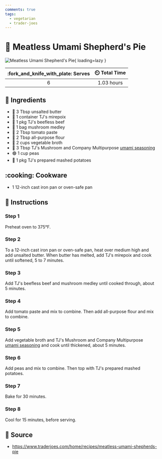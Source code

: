 ```yaml
---
comments: true
tags:
  - vegetarian
  - trader-joes
---
```

# :pie: Meatless Umami Shepherd's Pie

![Meatless Umami Shepherd's Pie](../assets/images/meatless-umami-shepherd's-pie.png){ loading=lazy }

| :fork_and_knife_with_plate: Serves | :timer_clock: Total Time |
|:----------------------------------:|:-----------------------: |
| 6 | 1.03 hours |

## :salt: Ingredients

- :butter: 3 Tbsp unsalted butter
- :herb: 1 container TJ's mirepoix
- :cut_of_meat: 1 pkg TJ's beefless beef
- :mushroom: 1 bag mushroom medley
- :tomato: 2 Tbsp tomato paste
- :ear_of_rice: 2 Tbsp all-purpose flour
- :stew: 2 cups vegetable broth
- :mushroom: 3 Tbsp TJ's Mushroom and Company Multipurpose [umami seasoning][2]
- :green_circle: 1 cup peas
- :potato: 1 pkg TJ's prepared mashed potatoes

## :cooking: Cookware

- 1 12-inch cast iron pan or oven-safe pan

## :pencil: Instructions

### Step 1

Preheat oven to 375°F.

### Step 2

To a 12-inch cast iron pan or oven-safe pan, heat over medium high and add unsalted butter. When butter has melted, add
TJ's mirepoix and cook until softened, 5 to 7 minutes.

### Step 3

Add TJ's beefless beef and mushroom medley until cooked through, about 5 minutes.

### Step 4

Add tomato paste and mix to combine. Then add all-purpose flour and mix to combine.

### Step 5

Add vegetable broth and TJ's Mushroom and Company Multipurpose [umami seasoning][2] and cook until thickened, about 5
minutes.

### Step 6

Add peas and mix to combine. Then top with TJ's prepared mashed potatoes.

### Step 7

Bake for 30 minutes.

### Step 8

Cool for 15 minutes, before serving.

## :link: Source

- <https://www.traderjoes.com/home/recipes/meatless-umami-shepherds-pie>

[2]: ../ingredients/seasonings/umami-seasoning.md
